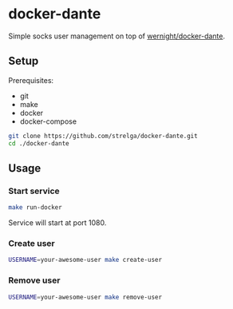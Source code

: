 # docker-dante

Simple socks user management on top of [wernight/docker-dante](https://github.com/wernight/docker-dante).

## Setup

Prerequisites:

- git
- make
- docker
- docker-compose

```bash
git clone https://github.com/strelga/docker-dante.git
cd ./docker-dante
```

## Usage

### Start service

```bash
make run-docker
```

Service will start at port 1080.

### Create user

```bash
USERNAME=your-awesome-user make create-user
```

### Remove user

```bash
USERNAME=your-awesome-user make remove-user
```
